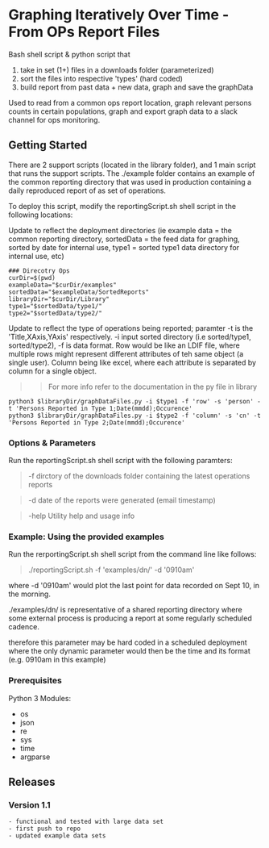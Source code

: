 # Graphing Iteratively Over Time - From OPs Report Files

Bash shell script & python script that
1) take in set (1+) files in a downloads folder (parameterized)
2) sort the files into respective 'types' (hard coded)
3) build report from past data + new data, graph and save the graphData

Used to read from a common ops report location, graph relevant persons counts in certain populations, graph and export graph data to a slack channel for ops monitoring.


## Getting Started

There are 2 support scripts (located in the library folder), and 1 main script that runs the support scripts.
The ./example folder contains an example of the common reporting directory that was used in production containing a daily reproduced report of as set of operations.

To deploy this script, modify the reportingScript.sh shell script in the following locations:

Update to reflect the deployment directories (ie example data = the common reporting directory, sortedData = the feed data for graphing, sorted by date for internal use, type1 = sorted type1 data directory for internal use, etc)
```
### Direcotry Ops
curDir=$(pwd)
exampleData="$curDir/examples"
sortedData="$exampleData/SortedReports"
libraryDir="$curDir/Library"
type1="$sortedData/type1/"
type2="$sortedData/type2/"
```

Update to reflect the type of operations being reported; paramter -t is the 'Title,XAxis,YAxis' respectively. -i input sorted directory (i.e sorted/type1, sorted/type2), -f is data format. Row would be like an LDIF file, where multiple rows might represent different attributes of teh same object (a single user). Column being like excel, where each attribute is separated by column for a single object.
>> For more info refer to the documentation in the py file in library
```
python3 $libraryDir/graphDataFiles.py -i $type1 -f 'row' -s 'person' -t 'Persons Reported in Type 1;Date(mmdd);Occurence'
python3 $libraryDir/graphDataFiles.py -i $type2 -f 'column' -s 'cn' -t 'Persons Reported in Type 2;Date(mmdd);Occurence'
```


### Options & Parameters

Run the reportingScript.sh shell script with the following paramters:

> -f              dirctory of the downloads folder containing the latest operations reports

> -d              date of the reports were generated (email timestamp)

> -help           Utility help and usage info


### Example: Using the provided examples

Run the rerportingScript.sh shell script from the command line like follows:

> ./reportingScript.sh -f 'examples/dn/' -d '0910am'

where -d '0910am' would plot the last point for data recorded on Sept 10, in the morning.

./examples/dn/ is representative of a shared reporting directory where some external process is producing a report at some regularly scheduled cadence.

therefore this parameter may be hard coded in a scheduled deployment where the only dynamic parameter would then be the time and its format (e.g. 0910am in this example)



### Prerequisites

Python 3 Modules:
  + os
  + json
  + re
  + sys
  + time
  + argparse


## Releases
### Version 1.1
    - functional and tested with large data set
    - first push to repo
    - updated example data sets
